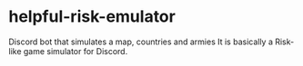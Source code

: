 # helpful-risk-emulator
Discord bot that simulates a map, countries and armies
It is basically a Risk-like game simulator for Discord. 
